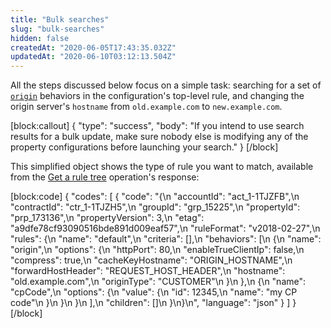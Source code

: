 ```yaml
---
title: "Bulk searches"
slug: "bulk-searches"
hidden: false
createdAt: "2020-06-05T17:43:35.032Z"
updatedAt: "2020-06-10T03:12:13.504Z"
---
```

All the steps discussed below focus on a simple task: searching for a set of [`origin`](https://learn.akamai.com/en-us/api/core_features/property_manager/vlatest.html#origin) behaviors in the configuration's top-level rule, and changing the origin server's `hostname` from `old.example.com` to `new.example.com`.

[block:callout]
{
  "type": "success",
  "body": "If you intend to use search results for a bulk update, make sure nobody else is modifying any of the property configurations before launching your search."
}
[/block]

This simplified object shows the type of rule you want to match, available from the [Get a rule tree](#getpropertyversionrules) operation's response:

[block:code]
{
  "codes": [
    {
      "code": "{\n    \"accountId\": \"act_1-1TJZFB\",\n    \"contractId\": \"ctr_1-1TJZH5\",\n    \"groupId\": \"grp_15225\",\n    \"propertyId\": \"prp_173136\",\n    \"propertyVersion\": 3,\n    \"etag\": \"a9dfe78cf93090516bde891d009eaf57\",\n    \"ruleFormat\": \"v2018-02-27\",\n    \"rules\": {\n        \"name\": \"default\",\n        \"criteria\": [],\n        \"behaviors\": [\n            {\n                \"name\": \"origin\",\n                \"options\": {\n                    \"httpPort\": 80,\n                    \"enableTrueClientIp\": false,\n                    \"compress\": true,\n                    \"cacheKeyHostname\": \"ORIGIN_HOSTNAME\",\n                    \"forwardHostHeader\": \"REQUEST_HOST_HEADER\",\n                    \"hostname\": \"old.example.com\",\n                    \"originType\": \"CUSTOMER\"\n                }\n            },\n            {\n                \"name\": \"cpCode\",\n                \"options\": {\n                    \"value\": {\n                        \"id\": 12345,\n                        \"name\": \"my CP code\"\n                    }\n                }\n            }\n        ],\n        \"children\": []\n    }\n}\n",
      "language": "json"
    }
  ]
}
[/block]